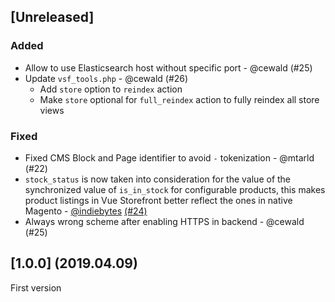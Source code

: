 ## [Unreleased]

### Added
- Allow to use Elasticsearch host without specific port - @cewald (#25)
- Update `vsf_tools.php` - @cewald (#26)
  - Add `store` option to `reindex` action
  - Make `store` optional for `full_reindex` action to fully reindex all store views

### Fixed
- Fixed CMS Block and Page identifier to avoid `-` tokenization - @mtarld (#22)
- `stock_status` is now taken into consideration for the value of the synchronized value of `is_in_stock` for configurable products, this makes product listings in Vue Storefront better reflect the ones in native Magento - [@indiebytes](https://github.com/indiebytes) [(#24)](https://github.com/DivanteLtd/magento1-vsbridge-indexer/pull/24)
- Always wrong scheme after enabling HTTPS in backend - @cewald (#25)

## [1.0.0] (2019.04.09)
First version
